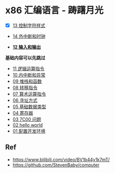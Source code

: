 # x86 汇编语言 - 踌躇月光


* [x] [13 控制字符样式](./13)
* [14 外中断和时钟](./14)


* [**12 输入和输出**](./12)

**基础内容可以先跳过**

* [11 逻辑运算指令](./11)
* [10 内中断和异常](./10)
* [09 堆栈和函数](./09)
* [08 转移指令](./08)
* [07 算术运算指令](./07)
* [06 寻址方式](./06)
* [05 基础数据类型](./05)
* [04 寄存器](./04)
* [03 7C00 问题](./03)
* [02 hello world](./02)
* [01 配置开发环境](./01)

## Ref

* <https://www.bilibili.com/video/BV1b44y1k7mT/>
* <https://github.com/StevenBaby/computer>